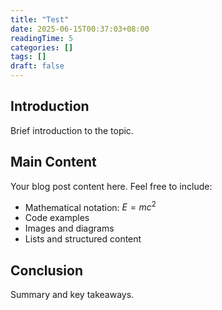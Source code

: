 ```yaml
---
title: "Test"
date: 2025-06-15T00:37:03+08:00
readingTime: 5
categories: []
tags: []
draft: false
---
```


## Introduction

Brief introduction to the topic.

## Main Content

Your blog post content here. Feel free to include:

- Mathematical notation: $E = mc^2$
- Code examples
- Images and diagrams
- Lists and structured content

## Conclusion

Summary and key takeaways.
